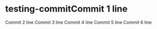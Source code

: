 # testing-commitCommit 1 line
Commit 2 line
Commit 3 line
Commit 4 line
Commit 5 line
Commit 6 line
